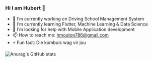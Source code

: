 ### Hi I am Hubert 👋

- 🔭 I’m currently working on Driving School Management System
- 🌱 I’m currently learning Flutter, Machine Learning & Data Science
- 🤔 I’m looking for help with Mobile Application development
- 📫 How to reach me: hmouton786@gmail.com
- ⚡ Fun fact: Die kombuis wag vir jou

![Anurag's GitHub stats](https://github-readme-stats.vercel.app/api?username=hpmouton&show_icons=true&theme=merko)
